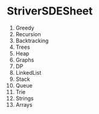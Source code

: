 # StriverSDESheet

1. Greedy
2. Recursion
3. Backtracking
4. Trees
5. Heap
6. Graphs
7. DP
8. LinkedList
9. Stack
10. Queue
11. Trie
12. Strings
13. Arrays
